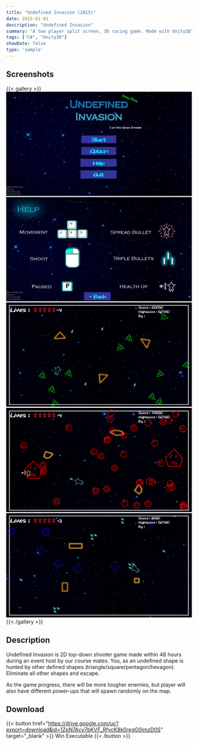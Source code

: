 ```yaml
---
title: "Undefined Invasion (2015)"
date: 2015-01-01
description: "Undefined Invasion"
summary: "A two player split screen, 3D racing game. Made with Unity3D"
tags: ["C#", "Unity3D"]
showDate: false
type: 'sample'
---
```


## Screenshots

{{< gallery >}}
  <img src="gallery/1.jpg" class="grid-w50" />
  <img src="gallery/2.jpg" class="grid-w50" />
  <img src="gallery/3.jpg" class="grid-w50" />
  <img src="gallery/4.jpg" class="grid-w50" />
  <img src="gallery/5.jpg" class="grid-w50" />
{{< /gallery >}}

## Description

Undefined Invasion is 2D top-down shooter game made within 48 hours during an event host by our course mates. You, as an undefined shape is hunted by other defined shapes (triangle/square/pentagon/hexagon). Eliminate all other shapes and escape.

As the game progress, there will be more tougher enemies, but player will also have different power-ups that will spawn randomly on the map.

## Download

{{< button href="https://drive.google.com/uc?export=download&id=1ZpN7Acy7bKVF_RfycK8k0regG0imzD0S" target="_blank" >}}
Win Executable
{{< /button >}}